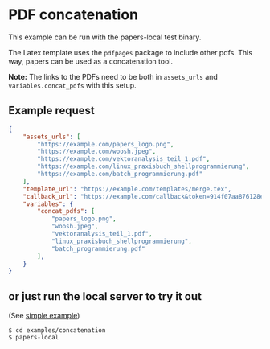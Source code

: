 # PDF concatenation

This example can be run with the papers-local test binary.

The Latex template uses the `pdfpages` package to include other pdfs. This way,
papers can be used as a concatenation tool.

**Note:** The links to the PDFs need to be both in `assets_urls` and
`variables.concat_pdfs` with this setup.

## Example request

```json
{
    "assets_urls": [
        "https://example.com/papers_logo.png",
        "https://example.com/woosh.jpeg",
        "https://example.com/vektoranalysis_teil_1.pdf",
        "https://example.com/linux_praxisbuch_shellprogrammierung",
        "https://example.com/batch_programmierung.pdf"
    ],
    "template_url": "https://example.com/templates/merge.tex",
    "callback_url": "https://example.com/callback&token=914f07aa876128e936",
    "variables": {
        "concat_pdfs": [
            "papers_logo.png",
            "woosh.jpeg",
            "vektoranalysis_teil_1.pdf",
            "linux_praxisbuch_shellprogrammierung",
            "batch_programmierung.pdf"
        ],
    }
}
```

## or just run the local server to try it out

(See [simple example](../simple))

```
$ cd examples/concatenation
$ papers-local
```

